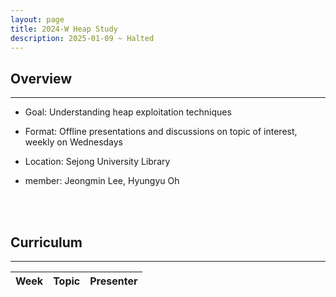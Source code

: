 ```yaml
---
layout: page
title: 2024-W Heap Study
description: 2025-01-09 ~ Halted
---
```


## Overview
---
- Goal: Understanding heap exploitation techniques

- Format: Offline presentations and discussions on topic of interest, weekly on Wednesdays

- Location: Sejong University Library

- member: Jeongmin Lee, Hyungyu Oh

<br><br>

## Curriculum
---
<table id="table" data-toggle="table" data-url="{{ '/assets/json/2024-W Heap Study.json' | relative_url }}">
  <thead>
    <tr>
      <th data-field="week" data-align="center">Week</th>
      <th data-field="topic" data-align="center">Topic</th>
      <th data-field="presenter" data-align="center">Presenter</th>
    </tr>
  </thead>
</table>
